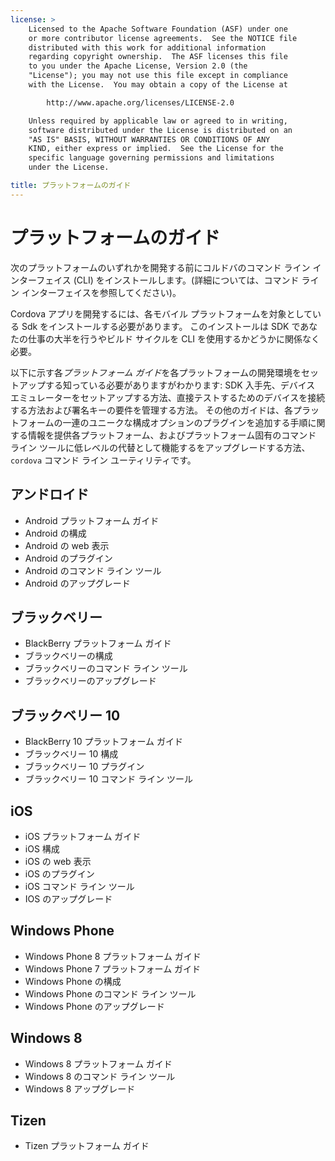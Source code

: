 ```yaml
---
license: >
    Licensed to the Apache Software Foundation (ASF) under one
    or more contributor license agreements.  See the NOTICE file
    distributed with this work for additional information
    regarding copyright ownership.  The ASF licenses this file
    to you under the Apache License, Version 2.0 (the
    "License"); you may not use this file except in compliance
    with the License.  You may obtain a copy of the License at

        http://www.apache.org/licenses/LICENSE-2.0

    Unless required by applicable law or agreed to in writing,
    software distributed under the License is distributed on an
    "AS IS" BASIS, WITHOUT WARRANTIES OR CONDITIONS OF ANY
    KIND, either express or implied.  See the License for the
    specific language governing permissions and limitations
    under the License.

title: プラットフォームのガイド
---
```


# プラットフォームのガイド

次のプラットフォームのいずれかを開発する前にコルドバのコマンド ライン インターフェイス (CLI) をインストールします。(詳細については、コマンド ライン インターフェイスを参照してください)。

Cordova アプリを開発するには、各モバイル プラットフォームを対象としている Sdk をインストールする必要があります。 このインストールは SDK であなたの仕事の大半を行うやビルド サイクルを CLI を使用するかどうかに関係なく必要。

以下に示す各*プラットフォーム ガイド*を各プラットフォームの開発環境をセットアップする知っている必要がありますがわかります: SDK 入手先、デバイス エミュレーターをセットアップする方法、直接テストするためのデバイスを接続する方法および署名キーの要件を管理する方法。 その他のガイドは、各プラットフォームの一連のユニークな構成オプションのプラグインを追加する手順に関する情報を提供各プラットフォーム、およびプラットフォーム固有のコマンド ライン ツールに低レベルの代替として機能するをアップグレードする方法、 `cordova` コマンド ライン ユーティリティです。

## アンドロイド

*   Android プラットフォーム ガイド
*   Android の構成
*   Android の web 表示
*   Android のプラグイン
*   Android のコマンド ライン ツール
*   Android のアップグレード

## ブラックベリー

*   BlackBerry プラットフォーム ガイド
*   ブラックベリーの構成
*   ブラックベリーのコマンド ライン ツール
*   ブラックベリーのアップグレード

## ブラックベリー 10

*   BlackBerry 10 プラットフォーム ガイド
*   ブラックベリー 10 構成
*   ブラックベリー 10 プラグイン
*   ブラックベリー 10 コマンド ライン ツール

## iOS

*   iOS プラットフォーム ガイド
*   iOS 構成
*   iOS の web 表示
*   iOS のプラグイン
*   iOS コマンド ライン ツール
*   IOS のアップグレード

## Windows Phone

*   Windows Phone 8 プラットフォーム ガイド
*   Windows Phone 7 プラットフォーム ガイド
*   Windows Phone の構成
*   Windows Phone のコマンド ライン ツール
*   Windows Phone のアップグレード

## Windows 8

*   Windows 8 プラットフォーム ガイド
*   Windows 8 のコマンド ライン ツール
*   Windows 8 アップグレード

## Tizen

*   Tizen プラットフォーム ガイド